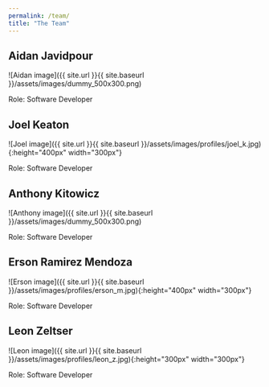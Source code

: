 ```yaml
---
permalink: /team/
title: "The Team"
---
```


## Aidan Javidpour

![Aidan image]({{ site.url }}{{ site.baseurl }}/assets/images/dummy_500x300.png)

Role: Software Developer

<!-- <a href="https://www.linkedin.com"><i class='fab fa-fw fa-linkedin'></i></a>
<a href="https://www.github.com"><i class='fab fa-fw fa-github-square'></i></a> -->


## Joel Keaton

![Joel image]({{ site.url }}{{ site.baseurl }}/assets/images/profiles/joel_k.jpg){:height="400px" width="300px"}

Role: Software Developer

<a href="https://www.linkedin.com/in/joel-keaton/"><i class='fab fa-fw fa-linkedin'></i></a>
<a href="https://www.github.com/jojojo8359"><i class='fab fa-fw fa-github-square'></i></a>


## Anthony Kitowicz

![Anthony image]({{ site.url }}{{ site.baseurl }}/assets/images/dummy_500x300.png)

Role: Software Developer

<!-- <a href="https://www.linkedin.com/"><i class='fab fa-fw fa-linkedin'></i></a>
<a href="https://www.github.com/"><i class='fab fa-fw fa-github-square'></i></a> -->


## Erson Ramirez Mendoza

![Erson image]({{ site.url }}{{ site.baseurl }}/assets/images/profiles/erson_m.jpg){:height="400px" width="300px"}

Role: Software Developer

<a href="https://www.linkedin.com/in/erson-ramirez-mendoza-7164022a0/"><i class='fab fa-fw fa-linkedin'></i></a>
<a href="https://github.com/ErsonRamirez21"><i class='fab fa-fw fa-github-square'></i></a>


## Leon Zeltser

![Leon image]({{ site.url }}{{ site.baseurl }}/assets/images/profiles/leon_z.jpg){:height="300px" width="300px"}

Role: Software Developer

<a href="https://www.linkedin.com/in/leon-zeltser-465354250/"><i class='fab fa-fw fa-linkedin'></i></a>
<a href="https://github.com/lzeltser"><i class='fab fa-fw fa-github-square'></i></a>
